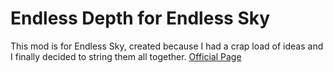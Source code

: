 # Endless Depth for Endless Sky
This mod is for Endless Sky, created because I had a crap load of ideas and I finally decided to string them all together.
<a href="http://www.kryesome.ga/p/endless-depth.html">Official Page
